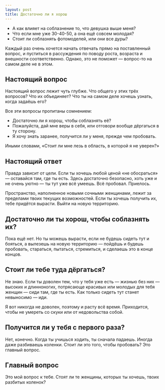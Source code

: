 ```yaml
---
layout: post
title: Достаточно ли я хорош
---
```


- А как влияет на соблазнение то, что девушка выше меня?
- Что если мне уже 30-40-50, а она ещё совсем молодая?
- Стоит ли соблазнять фотомоделей, или они все дуры?

Каждый раз очень хочется начать отвечать прямо на поставленный вопрос, и пуститься в рассуждения по поводу роста, возраста и внешности соответственно. Однако, это не поможет — вопрос-то на самом деле не в этом.

## Настоящий вопрос

Настоящий вопрос лежит чуть глубже. Что общего у этих трёх вопросов? Что их объединяет? Что ты на самом деле хочешь узнать, когда задаёшь его?

Все эти вопросы пропитаны сомнением:

- Достаточно ли я хорош, чтобы соблазнять её?
- Пожалуйста, дай мне веры в себя, или отговори вообще дёргаться в ту сторону.
- Я хочу знать заранее, получится ли у меня, прежде чем пробовать.

Иными словами, «Стоит ли мне лезь в область, в которой я не уверен?»

## Настоящий ответ

Правда зависит от цели. Если ты хочешь любой ценой «не обосраться» — оставайся там, где ты есть. Здесь достаточно безопасно, хоть уже и не очень уютно — ты тут уже всё умеешь. Всё пробовал. Приелось.

Пространство, наполненное новыми сочными женщинами, лежит за пределами твоих текущих возможностей. Если ты хочешь получить их, тебе придётся вырасти. Выйти на новую территорию.

## Достаточно ли ты хорош, чтобы соблазнять их?

Пока ещё нет. Но ты можешь вырасти, если не будешь сидеть тут и бояться, а вылезешь на новую территорию — пойдёшь и будешь пробовать, стараться, пытаться, стремиться, и сделаешь это в конце концов.

## Стоит ли тебе туда дёргаться?

Не знаю. Если ты доволен тем, что у тебя уже есть — жизнью без них — высоких и длинноногих, потрясающе красивых или молодых для тебя женщин — сиди там, где ты есть. Как только сидеть тут станет невыносимо — иди.

Я вот никогда не доволен, поэтому и расту всё время. Приходится, чтобы не умереть со скуки или от недовольства собой.

## Получится ли у тебя с первого раза?

Нет, конечно. Когда ты учишься ходить, ты сначала падаешь. Иногда даже разбиваешь коленки. Стоит ли это того, чтобы пробовать? Это главный вопрос.

## Главный вопрос

Это мой вопрос к тебе. Стоят ли те женщины, которых ты хочешь, твоих разбитых коленок?
